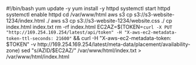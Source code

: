 #!/bin/bash
yum update -y
yum install -y httpd
systemctl start httpd
systemctl enable httpd
cd /var/www/html
aws s3 cp s3://s3-website-1234/index.html ./
aws s3 cp s3://s3-website-1234/website.css ./
cp index.html index.txt
rm -rf index.html
EC2AZ=$(TOKEN=`curl -X PUT "http://169.254.169.254/latest/api/token" -H "X-aws-ec2-metadata-token-ttl-seconds: 21600"` && curl -H "X-aws-ec2-metadata-token: $TOKEN" -v http://169.254.169.254/latest/meta-data/placement/availability-zone) 
sed "s/AZID/$EC2AZ/" /var/www/html/index.txt > /var/www/html/index.html